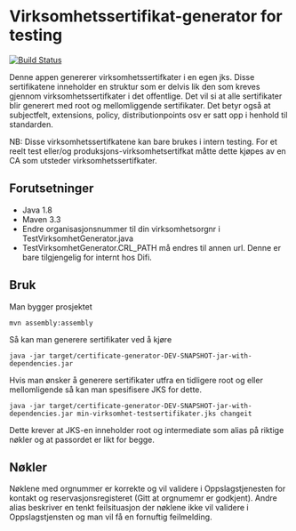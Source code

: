 # Virksomhetssertifikat-generator for testing 
[![Build Status](https://travis-ci.org/difi/kontaktregister-test-sertifikat-generator.svg?branch=master)](https://travis-ci.org/difi/kontaktregister-test-sertifikat-generator) 


Denne appen genererer virksomhetssertifkater i en egen jks. Disse sertifikatene inneholder en struktur som er delvis
lik den som kreves gjennom virksomhetssertifkater i det offentlige. Det vil si at alle sertifikater blir generert med
root og mellomliggende sertifikater. Det betyr også at subjectfelt, extensions, policy, distributionpoints osv er satt
opp i henhold til standarden.

NB: Disse virksomhetssertifkatene kan bare brukes i intern testing. For et reelt test eller/og produksjons-virksomhetsertifkat måtte dette kjøpes av en CA som utsteder virksomhetssertifkater.

## Forutsetninger

- Java 1.8
- Maven 3.3
- Endre organisasjonsnummer til din virksomhetsorgnr i TestVirksomhetGenerator.java
- TestVirksomhetGenerator.CRL_PATH må endres til annen url. Denne er bare tilgjengelig for internt hos Difi. 

## Bruk

Man bygger prosjektet

    mvn assembly:assembly

Så kan man generere sertifikater ved å kjøre

    java -jar target/certificate-generator-DEV-SNAPSHOT-jar-with-dependencies.jar

Hvis man ønsker å generere sertifikater utfra en tidligere root og eller mellomligende så kan man spesifisere JKS for
dette.

    java -jar target/certificate-generator-DEV-SNAPSHOT-jar-with-dependencies.jar min-virksomhet-testsertifikater.jks changeit

Dette krever at JKS-en inneholder root og intermediate som alias på riktige nøkler og at passordet er likt for begge.

## Nøkler

Nøklene med orgnummer er korrekte og vil validere i Oppslagstjenesten for kontakt og reservasjonsregisteret (Gitt at orgnumemr er godkjent). Andre alias
beskriver en tenkt feilsituasjon der nøklene ikke vil validere i Oppslagstjensten og man vil få en fornuftig
feilmelding.